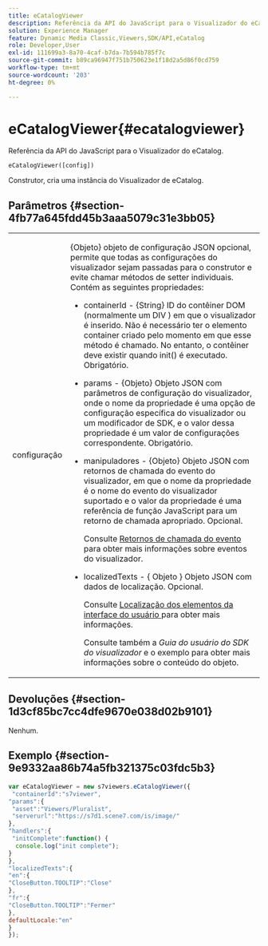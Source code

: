 ```yaml
---
title: eCatalogViewer
description: Referência da API do JavaScript para o Visualizador do eCatalog.
solution: Experience Manager
feature: Dynamic Media Classic,Viewers,SDK/API,eCatalog
role: Developer,User
exl-id: 111699a3-8a70-4caf-b7da-7b594b785f7c
source-git-commit: b89ca96947f751b750623e1f18d2a5d86f0cd759
workflow-type: tm+mt
source-wordcount: '203'
ht-degree: 0%

---
```


# eCatalogViewer{#ecatalogviewer}

Referência da API do JavaScript para o Visualizador do eCatalog.

`eCatalogViewer([config])`

Construtor, cria uma instância do Visualizador de eCatalog.

## Parâmetros {#section-4fb77a645fdd45b3aaa5079c31e3bb05}

<table id="table_896DFF34A68A403DB93A6D597461A573"> 
 <tbody> 
  <tr> 
   <td colname="col1"> <p> <span class="codeph"> <span class="varname"> configuração </span> </span> </p> </td> 
   <td colname="col2"> <p> <span class="codeph"> {Objeto} </span> objeto de configuração JSON opcional, permite que todas as configurações do visualizador sejam passadas para o construtor e evite chamar métodos de setter individuais. Contém as seguintes propriedades: </p> <p> 
     <ul id="ul_266C711E8E75471E90C15F39A96A142F"> 
      <li id="li_71857BBD652243A094E936C2C8EA9702"> <p> <span class="codeph"> containerId </span> - <span class="codeph"> {String} </span> ID do contêiner DOM (normalmente um <span class="codeph"> DIV </span>) em que o visualizador é inserido. Não é necessário ter o elemento container criado pelo momento em que esse método é chamado. No entanto, o contêiner deve existir quando <span class="codeph"> init() </span> é executado. Obrigatório. </p> </li> 
      <li id="li_3D28979F04274AC9B507B33D4275FC3A"> <p> <span class="codeph"> params </span> - <span class="codeph"> {Objeto} </span> Objeto JSON com parâmetros de configuração do visualizador, onde o nome da propriedade é uma opção de configuração específica do visualizador ou um modificador de SDK, e o valor dessa propriedade é um valor de configurações correspondente. Obrigatório. </p> </li> 
      <li id="li_A40AC2167575415FB3383D070E27B9AB"> <p> <span class="codeph"> manipuladores </span> - <span class="codeph"> {Objeto} </span> Objeto JSON com retornos de chamada do evento do visualizador, em que o nome da propriedade é o nome do evento do visualizador suportado e o valor da propriedade é uma referência de função JavaScript para um retorno de chamada apropriado. Opcional. </p> <p>Consulte <a href="../../../c-html5-s7-aem-asset-viewers/c-html5-20-ecatalog-viewer-about/c-html5-20-ecatalog-viewer-event-callbacks.md#concept-0bf5ff877043468db58ac62a92d002b6" format="dita" scope="local"> Retornos de chamada do evento </a> para obter mais informações sobre eventos do visualizador. </p> </li> 
      <li id="li_FE5B330E98834CB08C16FCA694F31BE3"> <p> <span class="codeph"> localizedTexts </span> - { <span class="codeph"> Objeto </span>} Objeto JSON com dados de localização. Opcional. </p> <p>Consulte <a href="../../../c-html5-s7-aem-asset-viewers/c-html5-20-ecatalog-viewer-about/c-html5-20-ecatalog-viewer-localization.md#concept-cbfc39344c494eb7b9f6a272cff0cc74" format="dita" scope="local"> Localização dos elementos da interface do usuário </a> para obter mais informações. </p> <p>Consulte também a <i>Guia do usuário do SDK do visualizador</i> e o exemplo para obter mais informações sobre o conteúdo do objeto. </p> </li> 
     </ul> </p> </td> 
  </tr> 
 </tbody> 
</table>

## Devoluções {#section-1d3cf85bc7cc4dfe9670e038d02b9101}

Nenhum.

## Exemplo {#section-9e9332aa86b74a5fb321375c03fdc5b3}

```javascript {.line-numbers}
var eCatalogViewer = new s7viewers.eCatalogViewer({ 
 "containerId":"s7viewer", 
"params":{ 
 "asset":"Viewers/Pluralist", 
 "serverurl":"https://s7d1.scene7.com/is/image/" 
}, 
"handlers":{ 
 "initComplete":function() { 
  console.log("init complete"); 
} 
}, 
"localizedTexts":{ 
"en":{ 
"CloseButton.TOOLTIP":"Close" 
}, 
"fr":{ 
"CloseButton.TOOLTIP":"Fermer" 
}, 
defaultLocale:"en" 
} 
});
```
